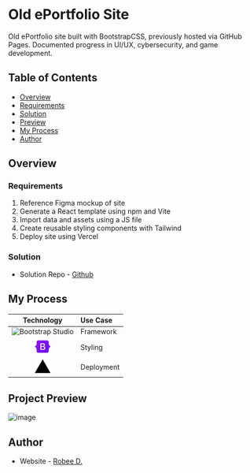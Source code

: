 # Old ePortfolio Site

Old ePortfolio site built with BootstrapCSS, previously hosted via GitHub Pages. Documented progress in UI/UX, cybersecurity, and game development. 

## Table of Contents
- [Overview](#overview)
- [Requirements](#requirements)
- [Solution](#solution)
- [Preview](#project-preview)
- [My Process](#my-process)
- [Author](#author)

## Overview

### Requirements
1. Reference Figma mockup of site
2. Generate a React template using npm and Vite
3. Import data and assets using a JS file
4. Create reusable styling components with Tailwind
5. Deploy site using Vercel

### Solution
- Solution Repo - [Github](https://github.com/robeeds/bank_modern_app)

## My Process

| Technology | Use Case |
| :---: | :--- |
| <img src="https://upload.wikimedia.org/wikipedia/commons/9/92/Bootstrap_Studio_Logo.png" alt="Bootstrap Studio" height="32" width="32"/> | Framework |
| <img src="https://github.com/devicons/devicon/blob/master/icons/bootstrap/bootstrap-original.svg" alt="Bootstrap" height="32" width="32"/> | Styling |
| <img src="https://github.com/devicons/devicon/blob/master/icons/vercel/vercel-original.svg" alt="Vercel" height="32" width="32"/> | Deployment |

## Project Preview
<img width="1511" alt="image" src="https://github.com/robeeds/old_eportfolio/assets/71895118/4af9b5be-b9a8-4de9-a6dd-00ff58c1a301">

## Author

- Website - [Robee D.](https://www.robeeds.tech)

